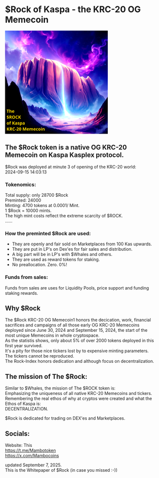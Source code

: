 # $Rock of Kaspa - the KRC-20 OG Memecoin

<img src="https://raw.githubusercontent.com/Mambo-Token/Solidcoins/refs/heads/main/logos/Rock-Logo.png" width="340" height="340">

## The $Rock token is a native OG KRC-20 Memecoin on Kaspa Kasplex protocol.
$Rock was deployed at minute 3 of opening of the KRC-20 world:  
2024-09-15 14:03:13   

### Tokenomics:  
Total supply: only 28700 $Rock  
Preminted: 24000  
Minting: 4700 tokens at 0.0001/ Mint.  
1 $Rock = 10000 mints.  
The high mint costs reflect the extreme scarcity of $ROCK.  
......
### How the preminted $Rock are used:  
- They are openly and fair sold on Marketplaces from 100 Kas upwards.  
- They are put in LP's on Dex'es for fair sales and distribution.
- A big part will be in LP's with $Whales and others.   
- They are used as reward tokens for staking.
- No preallocation. Zero. 0%!   

### Funds from sales:  
Funds from sales are uses for Liquidity Pools, price support and funding staking rewards.  

## Why $Rock
The $Rock KRC-20 OG Memecoin1
honors the decication, work, financial sacrifices and campaigns of all those early OG KRC-20 Memecoins  
deployed since June 30, 2024 and September 15, 2024, the start of the most unique Memecoins in whole cryptospace.   
As the statistis shows, only about 5% of over 2000 tokens deployed in this first year survived.  
It's a pity for those nice tickers lost by to expensive minting parameters. The tickers cannot be reproduced.  
The Rock-Index honors dedication and although focus on decentralization.  

## The mission of The $Rock:
Similar to $Whales, the mission of The $ROCK token is:  
Emphasizing the uniqueness of all native KRC-20 Memecoins and tickers.  
Remembering the real ethos of why at cryptos were created and what the Ethos of Kaspa is:  
DECENTRALIZATION.  

$Rock is dedicated for trading on DEX'es and Marketplaces.  

## Socials:  
Website: This  
https://t.me/Mambotoken  
https://x.com/Mambocoins  

updated September 7, 2025.  
This is the Whitepaper of $Rock (in case you missed :-))  
